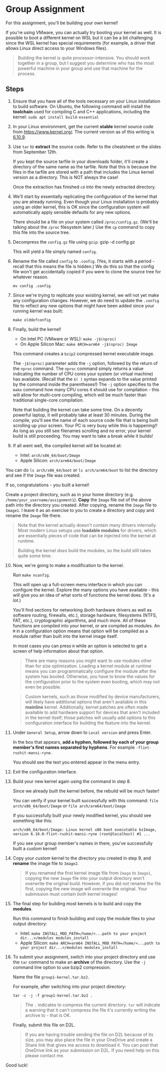 # Group Assignment

For this assignment, you'll be building your own kernel!

If you're using VMware, you can actually try booting your kernel as well. It is possible to boot a different kernel on WSL but it can be a bit challenging since the WSL kernel has special requirements (for example, a driver that allows Linux direct access to your Windows files). 

> Building the kernel is quite processor-intensive. You should work together in a group, but I suggest you determine who has the most powerful machine in your group and use that machine for the process.

## Steps

1. Ensure that you have all of the tools necessary on your Linux installation to build software. On Ubuntu, the following command will install the **toolchain** used for compiling C and C++ applications, including the kernel: `sudo apt install build-essential`

2. In your Linux environment, get the current **stable** kernel source code from <https://www.kernel.org/>. The current version as of this writing is [6.10.9](https://cdn.kernel.org/pub/linux/kernel/v6.x/linux-6.10.9.tar.xz).

3. Use `tar` to **extract** the source code. Refer to the cheatsheet or the slides from September 12th.

   If you kept the source tarfile in your downloads folder, it'll create a directory of the same name as the tarfile. Note that this is because the files in the tarfile are stored with a path that includes the Linux kernel version as a directory. This is NOT always the case!

   Once the extraction has finished `cd` into the newly extracted directory.

4. We'll start by essentially replicating the configuration of the kernel that you are already running. Even though your Linux installation is probably using an older kernel, this is OK since the configuration system will automatically apply sensible defaults for any new options.

   There should be a file on your system called `/proc/config.gz`. (We'll be talking about the `/proc` filesystem later.) Use the `cp` command to copy this file into the source tree.

5. Decompress the `config.gz` file using `gzip`: gzip -d config.gz

   This will yield a file simply named `config`.

6. Rename the file called `config` to `.config`. (Yes, it starts with a period - recall that this means the file is hidden.) We do this so that the config file won't get accidentally copied if you were to clone the source tree for whatever reason. 

   `mv config .config`

7. Since we're trying to replicate your existing kernel, we will not yet make any configuration changes. However, we do need to update the `.config` file to reflect any new options that might have been added since your running kernel was built:

   `make olddefconfig`

8. Finally, build the kernel!

   * On Intel PC (VMware or WSL): `make -j$(nproc)`
   * On Apple Silicon Mac: `make ARCH=arm64 -j$(nproc) Image`

   This command creates a `bzip2` compressed kernel executable image. 

   The `-j$(nproc)` parameter adds the `-j` option, followed by the return of the `nproc` command. The `nproc` command simply returns a value indicating the number of CPU cores your system (or virtual machine) has available. (Recall that the `$( )` syntax expands to the value printed by the command inside the parentheses!) The `-j` option specifies to the `make` command how many CPU cores it should use for compilation - this will allow for multi-core compiling, which will be much faster than traditional single-core compilation.

   Note that building the kernel can take some time. On a decently powerful laptop, it will probably take at least 30 minutes. During the compile, you'll see the name of each source code file that is being built scrolling up your screen. Your PC is very busy while this is happening!! As long as you still see filenames scrolling and no error, your kernel build is still proceeding. You may want to take a break while it builds!

9. If all went well, the compiled kernel will be located at:
    * Intel: `arch/x86_64/boot/Image`
    * Apple Silicon: `arch/arm64/boot/Image`

You can do `ls arch/x86_64/boot` or `ls arch/arm64/boot` to list the directory and see if the `Image` file was created.

   If so, congratulations - you built a kernel!

   Create a project directory, such as in your home directory (e.g. `/home/your_username/assignment1`). **Copy** the `Image` file out of the above path into the directory you created. After copying, rename the `Image` file to `Image1`. I leave it as an exercise to you to create a directory and copy and rename the `Image` file there.

   > Note that the kernel actually doesn't contain many drivers internally. Most modern Linux setups use **loadable modules** for drivers, which are essentially pieces of code that can be injected into the kernel at runtime.
   >
   > Building the kernel *does* build the modules, so the build still takes quite some time.

10. Now, we're going to make a modification to the kernel.
  
    Run `make nconfig`.

    This will open up a full-screen menu interface in which you can configure the kernel. Explore the many options you have available - this will give you an idea of what sorts of functions the kernel does. (It's a *lot*.)

    You'll find sections for networking (both hardware drivers as well as software routing, firewalls, etc.), storage hardware, filesystems (NTFS, FAT, etc.), cryptographic algorithms, and much more. All of these functions are compiled into your kernel, or are compiled as modules. An `M` in a configuration option means that option will be compiled as a module rather than built into the kernel image itself.

    In most cases you can press `H` while an option is selected to get a screen of help information about that option.

    > There are many reasons you might want to use modules other than for size optimization. Loading a kernel module at runtime means you can programmatically configure the module after the system has booted. Otherwise, you have to know the values for the configuration prior to the system even booting, which may not even be possible.

    > Custom kernels, such as those modified by device manufacturers, will likely have additional options that aren't available in this **mainline** kernel. Additionally, kernel patches are often made available to add hardware support for devices that aren't included in the kernel itself; those patches will usually add options to this configuration interface for building the feature into the kernel.

11. Under `General Setup`, arrow down to `Local version` and press Enter.

    In the box that appears, **add a hyphen, followed by each of your group member's first names separated by hyphens**. For example `-flint-rushit-mansi-ryne`.

    You should see the text you entered appear in the menu entry.

12. Exit the configuration interface.

13. Build your new kernel again using the command in step 8.
   
    Since we already built the kernel before, the rebuild will be much faster!

    You can verify if your kernel built successfully with this command: `file arch/x86_64/boot/Image` or `file arch/arm64/boot/Image`

    If you successfully built your newly modified kernel, you should see something like this:

    `arch/x86_64/boot/Image: Linux kernel x86 boot executable bzImage, version 6.10.0-flint-rushit-mansi-ryne (root@localhost) #1 ...`

    If you see your group member's names in there, you've successfully built a *custom* kernel!

14. Copy your *custom* kernel to the directory you created in step 9, and **rename** the image file to `Image2`.

    > If you renamed the first kernel image file from `Image` to `Image1`, copying the new `Image` file into your output directory won't overwrite the original build. However, if you did *not* rename the file first, copying the new image will *overwrite* the original. Your submission must contain *both* kernel images!

15. The final step for building most kernels is to build and copy the **modules**.

    Run this command to finish building and copy the module files to your output directory:

    * Intel: `make INSTALL_MOD_PATH=/home/<...path to your project dir...>/modules modules_install`
    * Apple Silicon: `make ARCH=arm64 INSTALL_MOD_PATH=/home/<...path to your project dir...>/modules modules_install`
   
16. To submit your assignment, switch into your project directory and use the `tar` command to make an **archive** of the directory. Use the `-j` command line option to use bzip2 compression. 

    Name the file `group1-kernel.tar.bz2`.

    For example, after switching into your project directory:

    `tar -c -j -f group1-kernel.tar.bz2 .`

    > The `.` indicates to compress the current directory. `tar` will indicate a warning that it can't compress the file it's currently writing the archive to - that is OK.

    Finally, submit this file on D2L.

    > If you are having trouble sending the file on D2L because of its size, you may also place the file in your OneDrive and create a Share link that gives me access to download it. You can post that OneDrive link as your submission on D2L. If you need help on this please contact me.

Good luck!
